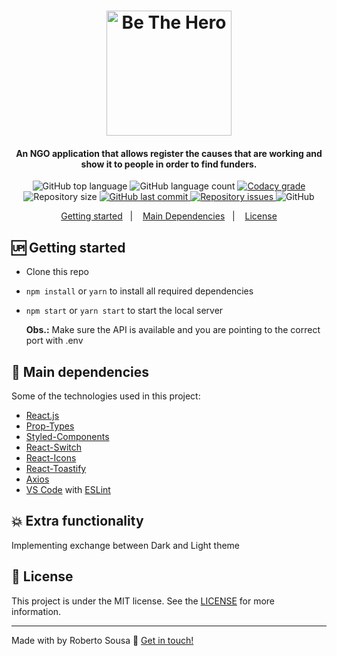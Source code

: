 

<h1 align="center">
    <img alt="Be The Hero" src="https://res.cloudinary.com/robertosousa1/image/upload/v1585419343/github-readme/bethehero_nr9mqs.svg" width="200px" />
</h1>

<h4 align="center">
  An NGO application that allows register the causes that are working and show it to people in order to find funders.
</h4>
<p align="center">
  <img alt="GitHub top language" src="https://img.shields.io/github/languages/top/robertosousa1/beTheHero-frontend.svg">
  
  <img alt="GitHub language count" src="https://img.shields.io/github/languages/count/robertosousa1/beTheHero-frontend.svg">
  
  <a href="https://www.codacy.com/app/robertosousa1/beTheHero-frontend?utm_source=github.com&amp;utm_medium=referral&amp;utm_content=robertosousa1/beTheHero-frontend&amp;utm_campaign=Badge_Grade">
    <img alt="Codacy grade" src="https://img.shields.io/codacy/grade/70c8e79c83b442278f6c276ebf117ae4.svg">
  </a>
  
  <img alt="Repository size" src="https://img.shields.io/github/repo-size/robertosousa1/beTheHero-frontend.svg">
  <a href="https://github.com/robertosousa1/beTheHero-frontend/commits/master">
    <img alt="GitHub last commit" src="https://img.shields.io/github/last-commit/robertosousa1/beTheHero-frontend.svg">
  </a>
  
  <a href="https://github.com/robertosousa1/beTheHero-frontend/issues">
    <img alt="Repository issues" src="https://img.shields.io/github/issues/robertosousa1/beTheHero-frontend.svg">
  </a>
  
  <img alt="GitHub" src="https://img.shields.io/github/license/robertosousa1/beTheHero-frontend.svg">   
</p>

<p align="center">
  <a href="#up-getting-started">Getting started</a>&nbsp;&nbsp;&nbsp;|&nbsp;&nbsp;&nbsp;
  <a href="#rocket-main-dependencies">Main Dependencies</a>&nbsp;&nbsp;&nbsp;|&nbsp;&nbsp;&nbsp;
  <a href="#memo-license">License</a>
</p>

## [](#getting-started):up: Getting started

-   Clone this repo
-   `npm install`  or  `yarn`  to install all required dependencies
-   `npm start` or `yarn start` to start the local server

	**Obs.:** Make sure the API is available and you are pointing to the correct port with .env

## [](#main-dependencies):rocket: Main dependencies

Some of the technologies used in this project:

-   [React.js](https://pt-br.reactjs.org/)
-   [Prop-Types](https://pt-br.reactjs.org/docs/typechecking-with-proptypes.html)
-   [Styled-Components](https://styled-components.com/)
-   [React-Switch](https://react-switch.netlify.com/)
-   [React-Icons](https://react-icons.netlify.com/#/)
-   [React-Toastify](https://fkhadra.github.io/react-toastify/)
-   [Axios](https://github.com/axios/axios)
-   [VS Code](https://code.visualstudio.com/)  with  [ESLint](https://marketplace.visualstudio.com/items?itemName=dbaeumer.vscode-eslint)

## [](#extra-functionality):boom: Extra functionality
 Implementing exchange between Dark and Light theme

## [](#license):memo: License
This project is under the MIT license. See the [LICENSE]([[https://github.com/robertosousa1/beTheHero-frontend/blob/master/LICENSE](https://github.com/robertosousa1/beTheHero-frontend/blob/master/LICENSE)]) for more information.

----------

Made with by Roberto Sousa  👋  [Get in touch!](https://www.linkedin.com/in/robertosousa01/)
